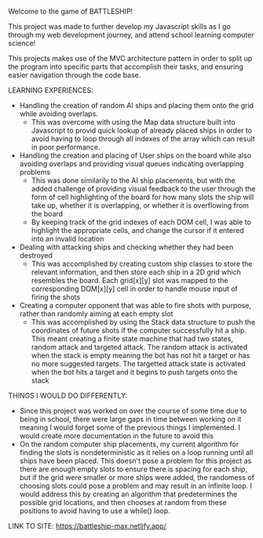 Welcome to the game of BATTLESHIP!

This project was made to further develop my Javascript skills as I go through my web development journey, and attend school learning computer science!

This projects makes use of the MVC architecture pattern in order to split up the program into specific parts that accomplish their tasks, and ensuring easier navigation through the code base.

LEARNING EXPERIENCES:

- Handling the creation of random AI ships and placing them onto the grid while avoiding overlaps.
  - This was overcome with using the Map data structure built into Javascript to provid quick lookup of already placed ships in order to avoid having to loop through all indexes of the array which can result in poor performance.
- Handling the creation and placing of User ships on the board while also avoiding overlaps and providing visual queues indicating overlapping problems
  - This was done similarily to the AI ship placements, but with the added challenge of providing visual feedback to the user through the form of cell highlighting of the board for how many slots the ship will take up, whether it is overlapping, or whether it is overflowing from the board
  - By keeping track of the grid indexes of each DOM cell, I was able to highlight the appropriate cells, and change the cursor if it entered into an invalid location
- Dealing with attacking ships and checking whether they had been destroyed
  - This was accomplished by creating custom ship classes to store the relevant information, and then store each ship in a 2D grid which resembles the board. Each grid[x][y] slot was mapped to the corresponding DOM[x][y] cell in order to handle mouse input of firing the shots
- Creating a computer opponent that was able to fire shots with purpose, rather than randomly aiming at each empty slot
  - This was accomplished by using the Stack data structure to push the coordinates of future shots if the computer successfully hit a ship. This meant creating a finite state machine that had two states, random attack and targeted attack. The random attack is activated when the stack is empty meaning the bot has not hit a target or has no more suggested targets. The targetted attack state is activated when the bot hits a target and it begins to push targets onto the stack

THINGS I WOULD DO DIFFERENTLY:

- Since this project was worked on over the course of some time due to being in school, there were large gaps in time between working on it meaning I would forget some of the previous things I implemented. I would create more documentation in the future to avoid this
- On the random computer ship placements, my current algorithm for finding the slots is nondeterministic as it relies on a loop running until all ships have been placed. This doesn't pose a problem for this project as there are enough empty slots to ensure there is spacing for each ship, but if the grid were smaller or more ships were added, the randomess of choosing slots could pose a problem and may result in an infinite loop. I would address this by creating an algorithm that predetermines the possible grid locations, and then chooses at random from these positions to avoid having to use a while() loop.

LINK TO SITE:
https://battleship-max.netlify.app/
